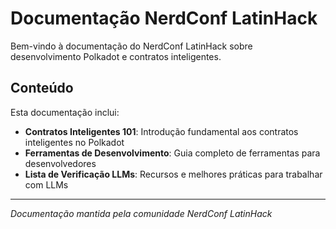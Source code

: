 # Documentação NerdConf LatinHack

Bem-vindo à documentação do NerdConf LatinHack sobre desenvolvimento Polkadot e contratos inteligentes.

## Conteúdo

Esta documentação inclui:

- **Contratos Inteligentes 101**: Introdução fundamental aos contratos inteligentes no Polkadot
- **Ferramentas de Desenvolvimento**: Guia completo de ferramentas para desenvolvedores
- **Lista de Verificação LLMs**: Recursos e melhores práticas para trabalhar com LLMs

---

*Documentação mantida pela comunidade NerdConf LatinHack*